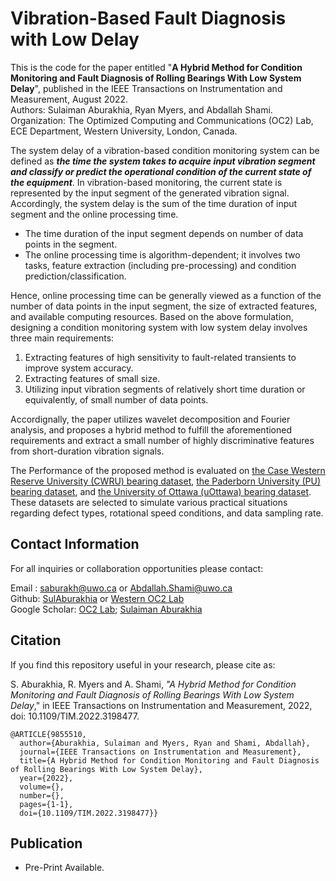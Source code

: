 # Vibration-Based Fault Diagnosis with Low Delay

This is the code for the paper entitled "**A Hybrid Method for Condition Monitoring and Fault Diagnosis of Rolling Bearings With Low System Delay**", published in the IEEE Transactions on Instrumentation and Measurement, August 2022. <br>
Authors: Sulaiman Aburakhia, Ryan Myers, and Abdallah Shami. <br>
Organization: The Optimized Computing and Communications (OC2) Lab, ECE Department, Western University, London, Canada. <br>

The system delay of a vibration-based condition monitoring system can be defined as ***the time the system takes to acquire input vibration segment and classify or predict the operational condition of the current state of the equipment***. In vibration-based monitoring, the current state is represented by the input segment of the generated vibration signal. Accordingly, the system delay is the sum of the time duration of input segment and the online processing time. 

<ul>
<li>The time duration of the input segment depends on number of data points in the segment. 
<li>The online processing time is algorithm-dependent; it involves two tasks, feature extraction (including pre-processing) and condition prediction/classification. <br>
</ul>
Hence, online processing time can be generally viewed as a function of the number of data points in the input segment, the size of extracted features, and available computing resources. Based on the above formulation, designing a condition monitoring system with low system delay involves three main requirements: <br>

<ol>
  <li>Extracting features of high sensitivity to fault-related transients to improve system accuracy.</li>
  <li>Extracting features of small size.</li>
  <li>Utilizing input vibration segments of relatively short time duration or equivalently, of small number of data points.</li>
</ol>

Accordignally, the paper utilizes wavelet decomposition and Fourier analysis, and proposes a hybrid method to fulfill the aforementioned requirements and extract a small number of highly discriminative features from short-duration vibration signals.<bR>
  
The Performance of the proposed method is evaluated on [the Case Western Reserve University (CWRU) bearing dataset](https://engineering.case.edu/bearingdatacenter),  [the Paderborn University (PU) bearing dataset](https://mb.uni-paderborn.de/en/kat/main-research/datacenter/bearing-datacenter/data-sets-and-download), and
[the University of Ottawa (uOttawa) bearing dataset](https://data.mendeley.com/datasets/v43hmbwxpm/2). These datasets are selected to simulate various practical situations regarding defect types, rotational speed conditions, and data sampling rate. <br>

## Contact Information
For all inquiries or collaboration opportunities please contact: <br>

Email : saburakh@uwo.ca or Abdallah.Shami@uwo.ca <br>
Github: [SulAburakhia](https://github.com/SulAburakhia) or [Western OC2 Lab](https://github.com/Western-OC2-Lab) <br>
Google Scholar: [OC2 Lab](https://scholar.google.com.eg/citations?user=oiebNboAAAAJ&hl=en); [Sulaiman Aburakhia](https://scholar.google.com/citations?user=8x-pPSYAAAAJ&hl=en)

## Citation

If you find this repository useful in your research, please cite as:

S. Aburakhia, R. Myers and A. Shami, *"A Hybrid Method for Condition Monitoring and Fault Diagnosis of Rolling Bearings With Low System Delay*," in IEEE Transactions on Instrumentation and Measurement, 2022, doi: 10.1109/TIM.2022.3198477.

```
@ARTICLE{9855510,
  author={Aburakhia, Sulaiman and Myers, Ryan and Shami, Abdallah},
  journal={IEEE Transactions on Instrumentation and Measurement}, 
  title={A Hybrid Method for Condition Monitoring and Fault Diagnosis of Rolling Bearings With Low System Delay}, 
  year={2022},
  volume={},
  number={},
  pages={1-1},
  doi={10.1109/TIM.2022.3198477}}
 ```
## Publication

<ul>
<li>Pre-Print Available.
 </ul>
